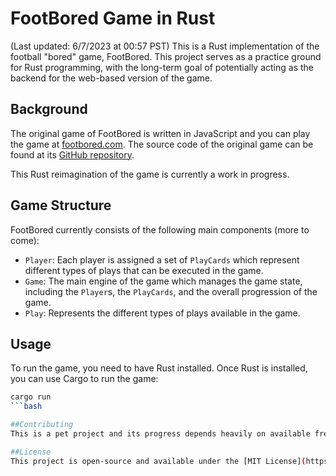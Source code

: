 # FootBored Game in Rust

(Last updated: 6/7/2023 at 00:57 PST)
This is a Rust implementation of the football "bored" game, FootBored. This project serves as a practice ground for Rust programming, with the long-term goal of potentially acting as the backend for the web-based version of the game. 

## Background

The original game of FootBored is written in JavaScript and you can play the game at [footbored.com](https://footbored.com). The source code of the original game can be found at its [GitHub repository](https://github.com/SAMulation/fbg-5.1).

This Rust reimagination of the game is currently a work in progress.

## Game Structure

FootBored currently consists of the following main components (more to come):

- `Player`: Each player is assigned a set of `PlayCards` which represent different types of plays that can be executed in the game.
- `Game`: The main engine of the game which manages the game state, including the `Player`s, the `PlayCards`, and the overall progression of the game.
- `Play`: Represents the different types of plays available in the game.

## Usage

To run the game, you need to have Rust installed. Once Rust is installed, you can use Cargo to run the game:

```bash
cargo run
```bash

##Contributing
This is a pet project and its progress depends heavily on available free time. Contributions are welcome, though! Feel free to open issues or pull requests.

##License
This project is open-source and available under the [MIT License](https://www.mit.edu/~amini/LICENSE.md).